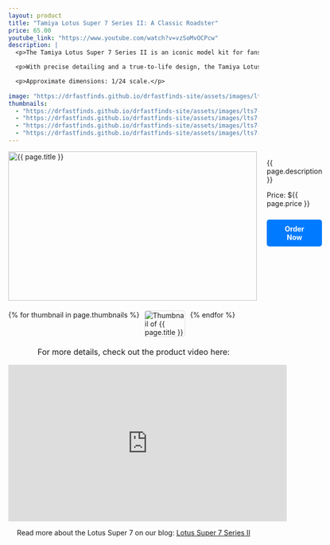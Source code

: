 ```yaml
---
layout: product
title: "Tamiya Lotus Super 7 Series II: A Classic Roadster"
price: 65.00
youtube_link: "https://www.youtube.com/watch?v=vzSoMvOCPcw"
description: |
  <p>The Tamiya Lotus Super 7 Series II is an iconic model kit for fans of classic roadsters. Known for its lightweight design and incredible performance, this model kit captures the essence of the legendary Lotus Super 7. Whether you're a car enthusiast or a model kit hobbyist, this is a fantastic addition to your collection.</p>

  <p>With precise detailing and a true-to-life design, the Tamiya Lotus Super 7 offers both beginners and seasoned model builders a rewarding experience. Relive the golden age of British roadsters with this high-quality kit from Tamiya.</p>

  <p>Approximate dimensions: 1/24 scale.</p>
  
image: "https://drfastfinds.github.io/drfastfinds-site/assets/images/lts7.jpg"
thumbnails:
  - "https://drfastfinds.github.io/drfastfinds-site/assets/images/lts7-1.jpg"
  - "https://drfastfinds.github.io/drfastfinds-site/assets/images/lts7-2.jpg"
  - "https://drfastfinds.github.io/drfastfinds-site/assets/images/lts7-3.jpg"
  - "https://drfastfinds.github.io/drfastfinds-site/assets/images/lts7-4.jpg"
---
```


<div class="product-detail">
    <div class="product-image-box">
        <img class="main-image" src="{{ page.image }}" alt="{{ page.title }}">
    </div>
    <div class="product-text">
        <p>{{ page.description }}</p>
        <p>Price: ${{ page.price }}</p>
        <a href="{{ site.baseurl }}/order" class="buy-now">Order Now</a>
    </div>
</div>

<div class="thumbnail-carousel">
    {% for thumbnail in page.thumbnails %}
    <img class="thumbnail" src="{{ thumbnail }}" alt="Thumbnail of {{ page.title }}">
    {% endfor %}
</div>

<div style="text-align: center;">
    <p class="youtube-link">For more details, check out the product video here:</p>
    <iframe width="560" height="315" src="https://www.youtube.com/embed/vzSoMvOCPcw" frameborder="0" allowfullscreen></iframe>
    <p>Read more about the Lotus Super 7 on our blog: 
        <a href="https://drfastfinds.github.io/drfastfinds-site/collectibles/model%20kits/tamiya/lotus%20super%207/classic%20cars/2024/09/25/lotus-super7.html" target="_blank">Lotus Super 7 Series II</a>
    </p>
</div>

<style>
.product-detail {
    display: flex;
    align-items: flex-start;
    gap: 20px;
    margin-bottom: 20px;
}

.product-image-box {
    flex-shrink: 0;
    width: 500px; 
    height: 300px; 
    overflow: hidden; 
}

.main-image {
    width: 100%; 
    height: 100%; 
    object-fit: contain; 
    display: block;
}

.product-text {
    max-width: 400px;
    flex-grow: 1;
}

.thumbnail-carousel {
    margin-top: 20px;
    display: flex;
    flex-wrap: wrap; 
    gap: 10px;
    justify-content: flex-start;
}

.thumbnail {
    max-width: 80px;
    cursor: pointer;
    border: 1px solid #ddd;
    border-radius: 4px;
}

.youtube-link {
    text-align: center;
    margin-top: 20px;
    font-size: 16px;
}

.buy-now {
    display: inline-block;
    padding: 10px 20px;
    margin-top: 10px;
    background-color: #007bff;
    color: #fff;
    text-decoration: none;
    border-radius: 5px;
    font-weight: bold;
    text-align: center;
}

.buy-now:hover {
    background-color: #0056b3;
}
</style>

<script>
document.addEventListener('DOMContentLoaded', function() {
    const mainImage = document.querySelector('.main-image');
    const thumbnails = document.querySelectorAll('.thumbnail');

    thumbnails.forEach(thumbnail => {
        thumbnail.addEventListener('click', function() {
            mainImage.src = this.src;
        });
    });
});
</script>
